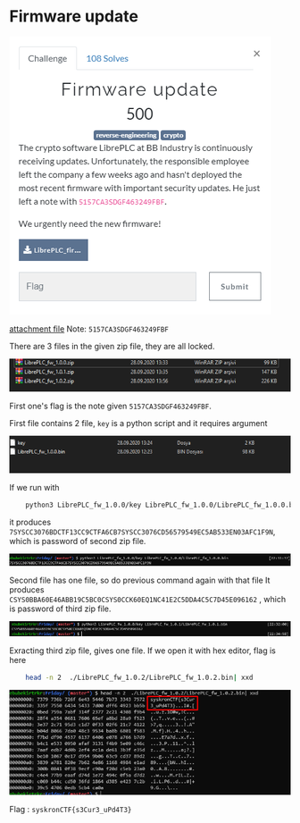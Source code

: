 # Firmware update

![](../../assets/Friday/firmware-update_1.png)

[attachment file](../../assets/Friday/LibrePLC_firmware_pack.zip)
Note: `5157CA3SDGF463249FBF`

There are 3 files in the given zip file, they are all locked.

![](../../assets/Friday/firmware-update_2.png)

First one's flag is the note given `5157CA3SDGF463249FBF`.

First file contains 2 file, `key` is a python script and it requires argument

![](../../assets/Friday/firmware-update_3.png)

If we run with
```bash
	python3 LibrePLC_fw_1.0.0/key LibrePLC_fw_1.0.0/LibrePLC_fw_1.0.0.bin 
```
it produces `7SYSCC3076BDCTF13CC9CTFA6CB7SYSCC3076CD56579549EC5AB533EN03AFC1F9N`, which is password of second zip file. 

![](../../assets/Friday/firmware-update_4.png)

Second file has one file, so do previous command again with that file
It produces `CSYS0BBA60E46ABB19C5BC0CSYS0CCK60EQ1NC41E2C5DDA4C5C7D45E096162` , which is password of third zip file.

![](../../assets/Friday/firmware-update_5.png)

Exracting third zip file, gives one file. If we open it with hex editor, flag is here
```bash
 	head -n 2  ./LibrePLC_fw_1.0.2/LibrePLC_fw_1.0.2.bin| xxd
```

![](../../assets/Friday/firmware-update_6.png)

Flag : `syskronCTF{s3Cur3_uPd4T3}`
